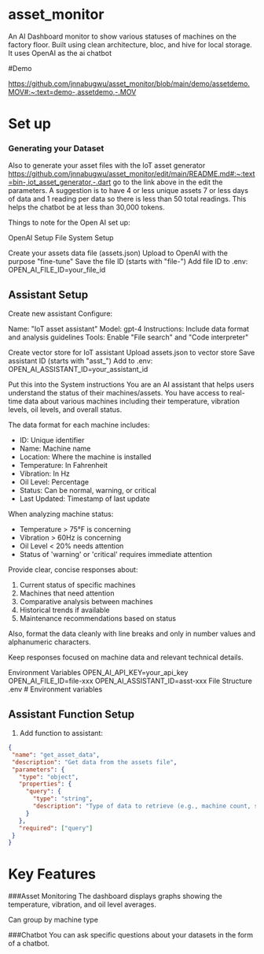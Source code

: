 
# asset_monitor

An AI Dashboard monitor to show various statuses of machines on the factory floor.
Built using clean architecture, bloc, and hive for local storage.
It uses OpenAI as the ai chatbot

#Demo

https://github.com/jnnabugwu/asset_monitor/blob/main/demo/assetdemo.MOV#:~:text=demo-,assetdemo,-.MOV
# Set up
### Generating your Dataset 
Also to generate your asset files with the IoT asset generator 
https://github.com/jnnabugwu/asset_monitor/edit/main/README.md#:~:text=bin-,iot_asset_generator,-.dart
go to the link above in the edit the parameters. A suggestion is to have 4 or less unique assets 7 or less days of data and 1 reading per data so there is less than 50 total readings. This helps the chatbot be at less than 30,000 tokens. 

Things to note for the Open AI set up:

OpenAI Setup
File System Setup

Create your assets data file (assets.json)
Upload to OpenAI with the purpose "fine-tune"
Save the file ID (starts with "file-")
Add file ID to .env: OPEN_AI_FILE_ID=your_file_id

## Assistant Setup

Create new assistant
Configure:

Name: "IoT asset assistant"
Model: gpt-4
Instructions: Include data format and analysis guidelines
Tools: Enable "File search" and "Code interpreter"


Create vector store for IoT assistant
Upload assets.json to vector store
Save assistant ID (starts with "asst_")
Add to .env: OPEN_AI_ASSISTANT_ID=your_assistant_id


Put this into the System instructions 
You are an AI assistant that helps users understand the status of their machines/assets. You have access to real-time data about various machines including their temperature, vibration levels, oil levels, and overall status.

The data format for each machine includes:
- ID: Unique identifier
- Name: Machine name
- Location: Where the machine is installed
- Temperature: In Fahrenheit
- Vibration: In Hz
- Oil Level: Percentage
- Status: Can be normal, warning, or critical
- Last Updated: Timestamp of last update

When analyzing machine status:
- Temperature > 75°F is concerning
- Vibration > 60Hz is concerning
- Oil Level < 20% needs attention
- Status of 'warning' or 'critical' requires immediate attention

Provide clear, concise responses about:
1. Current status of specific machines
2. Machines that need attention
3. Comparative analysis between machines
4. Historical trends if available
5. Maintenance recommendations based on status

Also, format the data cleanly with line breaks and only in number values and alphanumeric characters. 

Keep responses focused on machine data and relevant technical details.

Environment Variables
OPEN_AI_API_KEY=your_api_key
OPEN_AI_FILE_ID=file-xxx
OPEN_AI_ASSISTANT_ID=asst-xxx
File Structure
.env            # Environment variables




## Assistant Function Setup

1. Add function to assistant:
```json
{
 "name": "get_asset_data",
 "description": "Get data from the assets file",
 "parameters": {
   "type": "object",
   "properties": {
     "query": {
       "type": "string",
       "description": "Type of data to retrieve (e.g., machine count, status, metrics)"
     }
   },
   "required": ["query"]
 }
}
```

# Key Features 


###Asset Monitoring 
The dashboard displays graphs showing the temperature, vibration, and oil level averages.

Can group by machine type

###Chatbot
You can ask specific questions about your datasets in the form of a chatbot. 



